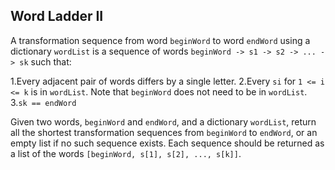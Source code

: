 ## Word Ladder II

A transformation sequence from word `beginWord` to word `endWord` using a dictionary `wordList` is a sequence of words `beginWord -> s1 -> s2 -> ... -> sk` such that:

 1.Every adjacent pair of words differs by a single letter.
 2.Every `si` for `1 <= i <= k` is in `wordList`. Note that `beginWord` does not need to be in `wordList`.
 3.`sk == endWord` 

Given two words, `beginWord` and `endWord`, and a dictionary `wordList`, return all the shortest transformation sequences from `beginWord` to `endWord`, or an empty list if no such sequence exists. Each sequence should be returned as a list of the words `[beginWord, s[1], s[2], ..., s[k]]`.
